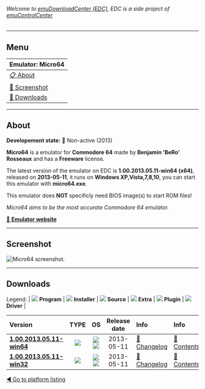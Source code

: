 ###### Welcome to [emuDownloadCenter (EDC)](https://github.com/PhoenixInteractiveNL/emuDownloadCenter/wiki/), EDC is a side project of [emuControlCenter](https://github.com/PhoenixInteractiveNL/emuControlCenter/wiki/)
***
## Menu
| **Emulator: Micro64** |
|:---------|
| [:clipboard: About](#about) |
| [:sunrise: Screenshot](#screenshot) |
| [:floppy_disk: Downloads](#downloads) |
***
## About
**Developement state:** :red_circle: Non-active (2013)

**Micro64** is a emulator for **Commodore 64** made by **Benjamin 'BeRo' Rosseaux** and has a **Freeware** license.

The latest version of the emulator on EDC is **1.00.2013.05.11-win64 (x64)**, released on **2013-05-11**, it runs on **Windows XP,Vista,7,8,10**, you can start this emulator with **micro64.exe**.

This emulator does **NOT** specificly need BIOS image(s) to start ROM files!

_Micro64 aims to be the most accurate Commodore 64 emulator._

[:link: **Emulator website**](http://micro64.de/)
***
## Screenshot
![](https://raw.githubusercontent.com/PhoenixInteractiveNL/emuDownloadCenter/master/hooks/micro64/emulator_screen_01.jpg "Micro64 screenshot.")
***
## Downloads
Legend:
| ![](https://raw.githubusercontent.com/wiki/PhoenixInteractiveNL/emuDownloadCenter/images_misc/icon_program_24.png) **Program** | 
![](https://raw.githubusercontent.com/wiki/PhoenixInteractiveNL/emuDownloadCenter/images_misc/icon_installer_24.png) **Installer** | 
![](https://raw.githubusercontent.com/wiki/PhoenixInteractiveNL/emuDownloadCenter/images_misc/icon_source_code_24.png) **Source** | 
![](https://raw.githubusercontent.com/wiki/PhoenixInteractiveNL/emuDownloadCenter/images_misc/icon_extra_24.png) **Extra** | 
![](https://raw.githubusercontent.com/wiki/PhoenixInteractiveNL/emuDownloadCenter/images_misc/icon_plugin_24.png) **Plugin** | 
![](https://raw.githubusercontent.com/wiki/PhoenixInteractiveNL/emuDownloadCenter/images_misc/icon_driver_24.png) **Driver** | 


| Version  | TYPE | OS | Release date  | Info       | Info       | DL Size    |
|:---------|:----:|:--:|:-------------:|:-----------|:-----------|-----------:|
| [**1.00.2013.05.11-win64**](https://github.com/PhoenixInteractiveNL/edc-repo0002/raw/master/micro64/1.00.2013.05.11-win64.7z) | ![](https://raw.githubusercontent.com/wiki/PhoenixInteractiveNL/emuDownloadCenter/images_misc/icon_program_24.png) | ![](https://raw.githubusercontent.com/wiki/PhoenixInteractiveNL/emuDownloadCenter/images_misc/logo_windows_24.png)![](https://raw.githubusercontent.com/wiki/PhoenixInteractiveNL/emuDownloadCenter/images_misc/icon_64-bit_24.png) | 2013-05-11 | [:page_facing_up: Changelog](https://github.com/PhoenixInteractiveNL/edc-repo0002/blob/master/micro64/1.00.2013.05.11-win64_changelog.txt) | [:mag_right: Contents](https://github.com/PhoenixInteractiveNL/edc-repo0002/blob/master/micro64/1.00.2013.05.11-win64_contents.txt) | 2129 KB |
| [**1.00.2013.05.11-win32**](https://github.com/PhoenixInteractiveNL/edc-repo0002/raw/master/micro64/1.00.2013.05.11-win32.7z) | ![](https://raw.githubusercontent.com/wiki/PhoenixInteractiveNL/emuDownloadCenter/images_misc/icon_program_24.png) | ![](https://raw.githubusercontent.com/wiki/PhoenixInteractiveNL/emuDownloadCenter/images_misc/logo_windows_24.png)![](https://raw.githubusercontent.com/wiki/PhoenixInteractiveNL/emuDownloadCenter/images_misc/icon_32-bit_24.png) | 2013-05-11 | [:page_facing_up: Changelog](https://github.com/PhoenixInteractiveNL/edc-repo0002/blob/master/micro64/1.00.2013.05.11-win32_changelog.txt) | [:mag_right: Contents](https://github.com/PhoenixInteractiveNL/edc-repo0002/blob/master/micro64/1.00.2013.05.11-win32_contents.txt) | 2025 KB |

[:arrow_backward: Go to platform listing](https://github.com/PhoenixInteractiveNL/emuDownloadCenter/wiki/EDC-Platform-List)
